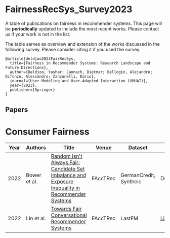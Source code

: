 # FairnessRecSys_Survey2023

A table of publications on fairness in recommender systems. This page will be ****periodically**** updated to include the most recent works. Please contact us if your work is not in the list.

The table serves as overview and extension of the works discussed in the following survey. Please consider citing it if you used the survey.

```
@article{deldjoo2023FairRecSys,
  title={Fairness in Recommender Systems: Research Landscape and Future Directions},
  author={Deldjoo, Yashar; Jannach, Dietmar; Bellogin, Alejandro; Difonzo, Alessandro; Zanzonelli, Dario},
  journal={User Modeling and User-Adapted Interaction (UMUAI)},
  year={2023},
  publisher={Springer}
}
```


## Papers
# Consumer Fairness
| Year| Authors | Title                   |Venue|Dataset| Attribute|Code  | Key points       |
|----|--------|-----------------------------|------|------|--------|-------|-----------------------------|
|2022|Bower et al.|[Random Isn't Always Fair: Candidate Set Imbalance and Exposure Inequality in Recommender Systems](https://arxiv.org/abs/2209.05000)|FAccTRec| GermanCredit, Syntheic|Demographics| |Shows how randomized ranking can increase inequality.
|2022|Lin et al.|[Towards Fair Conversational Recommender Systems](https://arxiv.org/abs/2208.03854)|FAccTRec| LastFM|[Link]()||
